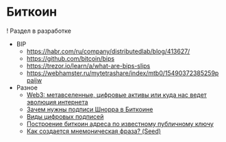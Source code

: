 # Биткоин

! Раздел в разработке

* BIP
  * https://habr.com/ru/company/distributedlab/blog/413627/
  * https://github.com/bitcoin/bips
  * https://trezor.io/learn/a/what-are-bips-slips
  * https://webhamster.ru/mytetrashare/index/mtb0/15490372385259ppaijw
* Разное
  * [Web3: метавселенные, цифровые активы или куда нас ведет эволюция интернета ](https://vc.ru/future/334318-web3-metavselennye-cifrovye-aktivy-ili-kuda-nas-vedet-evolyuciya-interneta?ysclid=l21xca9sxo)
  * [Зачем нужны подписи Шнорра в Биткоине](https://www.youtube.com/watch?v=TZFVFjnEdsw)
  * [Виды цифровых подписей](https://www.youtube.com/watch?v=tmFUnflJ6AY)
  * [Построение биткоин адреса по известному публичному ключу](https://steemit.com/blockchain/@dervish/postroenie-bitkoin-adresa-po-izvestnomu-publichnomu-klyuchu)
  * [Как создается мнемоническая фраза? (Seed)](https://www.youtube.com/watch?v=skLvrhv8etU)

